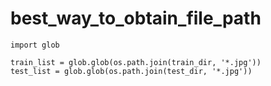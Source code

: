 # best_way_to_obtain_file_path


```
import glob

train_list = glob.glob(os.path.join(train_dir, '*.jpg'))
test_list = glob.glob(os.path.join(test_dir, '*.jpg'))
```

